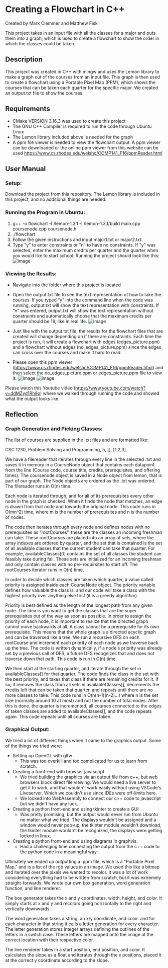 # Creating a Flowchart in C++
Created by Mark Clemmer and Matthew Fisk

This project takes in an input file with all the classes for a major and puts them into a graph, which is used to create a flowchart to show the order in which the classes could be taken.

## Description
This project was created in C++ with mingw and uses the Lemon library to make a graph out of the courses from an input file. This graph is then used to create a flowchart using a Portable Pixel Map (PPM), which shows the courses that can be taken each quarter for the specific major. We created an output.txt file to show the courses.

## Requirements
- CMake VERSION 3.16.3 was used to create this project
- The GNU C++ Compiler is required to run the code through Ubuntu Linux 
- The Lemon library included above is needed for the graph
- A ppm file viewer is needed to view the flowchart output. A ppm viewer can be downloaded or the online ppm viewer from this website can be used https://www.cs.rhodes.edu/welshc/COMP141_F16/ppmReader.html

## User Manual
### Setup:
Download the project from this repository. The Lemon library is included in this project, and no additional things are needed.
### Running the Program in Ubuntu:
1) g++ -o flowchart -I./lemon-1.3.1 -I./lemon-1.3.1/build main.cpp coursenode.cpp coursenode.h
2) ./flowchart
3) Follow the given instructions and input major1.txt or major2.txt.
4) Type "y" to enter constraints or "n" to have no constraints. If "y" was selected, enter the maximum credits per quarter and the quarter when you would like to start school.
Running the project should look like this:
![image](https://user-images.githubusercontent.com/94164990/226270211-c14c3b6e-0957-47ea-be09-73f85dac6ccc.png)


### Viewing the Results:
- Navigate into the folder where this project is located
- Open the output.txt file to see the text representation of how to take the courses. If you typed “y” into the command line when the code was running, output.txt will show the text representation with constraints. If “n” was entered, output.txt will show the text representation without constraints and automatically choose that the maximum credits per quarter should be 18, like in real life.
![image](https://user-images.githubusercontent.com/94164990/226266583-35ca4be2-82e8-44f1-9fad-9184ca807e50.png)

- Just like with the output.txt file, the results for the flowchart files that are created will change depending on if there are constraints. Each time the project is run, it will create a flowchart with edges (edges_picture.ppm) and a flowchart without edges (no_edges_picture.ppm) since the edges can cross over the courses and make it hard to read.
- Please open this ppm viewer (https://www.cs.rhodes.edu/welshc/COMP141_F16/ppmReader.html) and then select the no_edges_picture.ppm or edges_picture.ppm file to view it.
![image](https://user-images.githubusercontent.com/94164990/226267737-f931db2f-7bdb-4845-8a53-0cddae4bcf05.png)
![image](https://user-images.githubusercontent.com/94164990/226267829-e38245f8-586e-46b6-a1dd-d724316fd025.png)


Please watch this Youtube video (https://www.youtube.com/watch?v=ddMZyd1Rh9o) where we walked through running the code and showed what the  output looks like.

## Reflection
### Graph Generation and Picking Classes:
The list of courses are supplied in the .txt files and are formatted like:

CSC 1230, Problem Solving and Programming, 5, [], [1,2,3]

We have a filereader that iterates through every line in the selected .txt and saves it in memory in a CourseNode object that contains each datapoint from the line (Course code, course title, credits, prerequisites, and offering times). The coursenode object is saved in a Node object from lemon, that is part of our graph. The Node objects are ordered as the .txt was ordered. The filereader runs in O(n) time.

Each node is iterated through, and for all of its prerequisites every other node in the graph is checked. When it finds the node that matches, an edge is drawn from that node and towards the original node. This code runs in O(mn^2) time, where m is the number of prerequisites and n is the number of nodes.

The code then iterates through every node and defines nodes with no prerequisites as “rootCourses”, these are the classes an incoming freshman can take. These rootCourses are placed into an array of sets, where the array indexes are ordered by quarter, and the set that is contained is the set of all available classes that the current student can take that quarter. For example, availableClasses[0] contains the set of all classes the student can feasibly take during fall. These sets are initialized for an incoming freshman and only contain classes with no pre-requirsites to start off. The rootCourses iterator runs in O(n) time.

In order to decide which classes are taken which quarter, a value called priority is assigned inside each CourseNode object. The priority variable defines how valuable the class is, and our code will take a class with the highest priority over anything else first (it is a greedy algorithm).

Priority is best defined as the length of the longest path from any given node. The idea is you want to get the classes that are the super prerequisites out of the way as soon as possible. In order to assign the priority of each node, it is important to realize that the directed graph cannot move backwards at all. A class cannot be a prerequisite for its own prerequisite. This means that the whole graph is a directed acyclic graph and can be traversed like a tree. We run a recursive DFS on each rootCourse and increment each priority of each node as we traverse back up the tree. The code is written dynamically, if a node's priority was already set by a previous call of DFS, a future DFS recognizes that and does not traverse down that path. This code is run in O(n) time.

We then start at the starting quarter, and iterate through the set in availableClasses[] for that quarter. The code finds the class in the set with the best priority, and takes that class if there are remaining credits for it. If so, it removes the class from all sets in availableClasses[], decrements the credits left that can be taken that quarter, and repeats until there are no more classes to take. This code runs in O(n(n-1)(n-2)...) where n is the set size (normally around 10 at most) and not the number of total nodes. After this is done, the quarter is incremented, all courses connected to the edges of taken classes are added to availableClasses[], and the code repeats again. This code repeats until all courses are taken.

### Graphical Output:
We tried a lot of different things when it came to the graphics output. Some of the things we tried were:
- Setting up OpenGL with glfw
  - This was too overkill and too complicated for us to learn from scratch.
- Creating a front-end with browser javascript
  - We tried building the graphics via an output file from c++, but web browsers block direct file viewing. We would need a live server to get it to work, and that wouldn't work easily without using VSCode's Liveserver. Which we couldn't use since IDEs were off-limits here.
  - We looked into WebAssembly to connect our c++ code to javascript but we didn't have any luck.
- Creating a python front-end and using tkinter to create a GUI
  - Was pretty promising, but the output would never run from Ubuntu no matter what we tried. The displays wouldn't be assigned and a window would never pop-up, the tkinter module wouldn't download, the tkinter module wouldn't be recognized, the displays were getting locked in linux.
- Creating a python front-end and using diagrams in graphvis.
  - Had a challenging time connecting the output from the c++ code to the python code in a meaningful way.

Ultimately we ended up outputting a .ppm file, which is a "Portable Pixel Map," and is a list of the rgb values in an image. We used this like a bitmap and iterated over the pixels we wanted to recolor. It was a lot of work considering everything had to be written from scratch, but it was extremely straight-forwards. We wrote our own box generation, word generation function, and line renderer.

The box generator takes the x and y coordinates, width, height, and color. It simply starts at x and y and recolors going horizontally to the right and vertically downwards.

The word generation takes a string, an x/y coordinate, and color. and for each character in that string it calls a letter generation for every character. The letter generation stores integer arrays defining the outlines of the letters in a switch case. These letters are mapped onto the image at the correct location with their respective color.

The line renderer takes in a start position, end position, and color. It calculates the slope as a float and iterates through the x positions, placed it at the correct y coordinate according to the slope.
